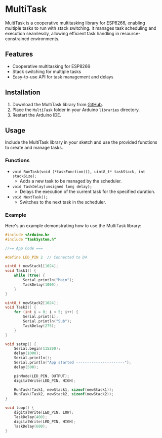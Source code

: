 # MultiTask

MultiTask is a cooperative multitasking library for ESP8266, enabling multiple tasks to run with stack switching. It manages task scheduling and execution seamlessly, allowing efficient task handling in resource-constrained environments.

## Features

- Cooperative multitasking for ESP8266
- Stack switching for multiple tasks
- Easy-to-use API for task management and delays

## Installation

1. Download the MultiTask library from [GitHub](https://github.com/alexielm/MultiTask).
2. Place the `MultiTask` folder in your Arduino `libraries` directory.
3. Restart the Arduino IDE.

## Usage

Include the MultiTask library in your sketch and use the provided functions to create and manage tasks.

### Functions

- `void RunTask(void (*taskFunction)(), uint8_t* taskStack, int stackSize);`
  - Adds a new task to be managed by the scheduler.
- `void TaskDelay(unsigned long delay);`
  - Delays the execution of the current task for the specified duration.
- `void NextTask();`
  - Switches to the next task in the scheduler.

### Example

Here's an example demonstrating how to use the MultiTask library:

```cpp
#include <Arduino.h>
#include "TaskSystem.h"

//== App Code ===

#define LED_PIN 2  // Connected to D4

uint8_t newStack1[1024];
void Task1() {
    while (true) {
        Serial.println("Main");
        TaskDelay(1000);
    }
}

uint8_t newStack2[1024];
void Task2() {
    for (int i = 0; i < 5; i++) {
        Serial.print(i);
        Serial.println("Sub");
        TaskDelay(275);
    }
}

void setup() {
    Serial.begin(115200);
    delay(1000);
    Serial.println();
    Serial.println("App started ----------------------");
    delay(500);

    pinMode(LED_PIN, OUTPUT);
    digitalWrite(LED_PIN, HIGH);

    RunTask(Task1, newStack1, sizeof(newStack1));
    RunTask(Task2, newStack2, sizeof(newStack2));
}

void loop() {
    digitalWrite(LED_PIN, LOW);
    TaskDelay(400);
    digitalWrite(LED_PIN, HIGH);
    TaskDelay(600);
}
